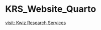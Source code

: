 # KRS_Website_Quarto

<a href="https://main.db4cmr7t00gmz.amplifyapp.com">visit: Kwiz Research Services</a>